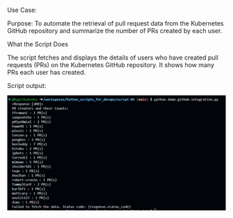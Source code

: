 Use Case:

Purpose: To automate the retrieval of pull request data from the Kubernetes GitHub repository and summarize the number of PRs created by each user.

What the Script Does

The script fetches and displays the details of users who have created pull requests (PRs) on the Kubernetes GitHub repository. It shows how many PRs each user has created.


Script output:


![alt text](image.png)